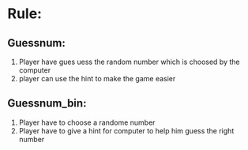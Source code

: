 # Rule:

## Guessnum:
1. Player have gues uess the random number which is choosed by the computer 
2. player can use the hint to make the game easier 

## Guessnum_bin:
1. Player have to choose a randome number
2. Player have to give a hint for computer to help him guess the right number

